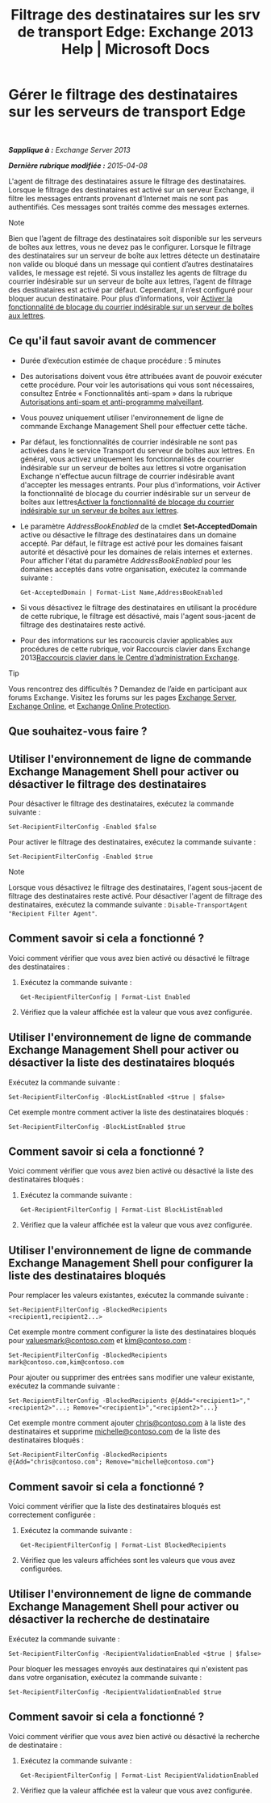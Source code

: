 ﻿---
title: 'Filtrage des destinataires sur les srv de transport Edge: Exchange 2013 Help | Microsoft Docs'
TOCTitle: Gérer le filtrage des destinataires sur les serveurs de transport Edge
ms:assetid: f2d0041f-2872-4669-95ec-443233f4956d
ms:mtpsurl: https://technet.microsoft.com/fr-fr/library/Bb125187(v=EXCHG.150)
ms:contentKeyID: 50479523
ms.date: 05/23/2018
mtps_version: v=EXCHG.150
ms.translationtype: MT
---

# Gérer le filtrage des destinataires sur les serveurs de transport Edge

 

_**Sapplique à :** Exchange Server 2013_

_**Dernière rubrique modifiée :** 2015-04-08_

L'agent de filtrage des destinataires assure le filtrage des destinataires. Lorsque le filtrage des destinataires est activé sur un serveur Exchange, il filtre les messages entrants provenant d'Internet mais ne sont pas authentifiés. Ces messages sont traités comme des messages externes.

> [!NOTE]
> Bien que l’agent de filtrage des destinataires soit disponible sur les serveurs de boîtes aux lettres, vous ne devez pas le configurer. Lorsque le filtrage des destinataires sur un serveur de boîte aux lettres détecte un destinataire non valide ou bloqué dans un message qui contient d’autres destinataires valides, le message est rejeté. Si vous installez les agents de filtrage du courrier indésirable sur un serveur de boîte aux lettres, l’agent de filtrage des destinataires est activé par défaut. Cependant, il n’est configuré pour bloquer aucun destinataire. Pour plus d’informations, voir <a href="enable-anti-spam-functionality-on-mailbox-servers-exchange-2013-help.md">Activer la fonctionnalité de blocage du courrier indésirable sur un serveur de boîtes aux lettres</a>.


## Ce qu'il faut savoir avant de commencer

  - Durée d’exécution estimée de chaque procédure : 5 minutes

  - Des autorisations doivent vous être attribuées avant de pouvoir exécuter cette procédure. Pour voir les autorisations qui vous sont nécessaires, consultez Entrée « Fonctionnalités anti-spam » dans la rubrique [Autorisations anti-spam et anti-programme malveillant](anti-spam-and-anti-malware-permissions-exchange-2013-help.md).

  - Vous pouvez uniquement utiliser l'environnement de ligne de commande Exchange Management Shell pour effectuer cette tâche.

  - Par défaut, les fonctionnalités de courrier indésirable ne sont pas activées dans le service Transport du serveur de boîtes aux lettres. En général, vous activez uniquement les fonctionnalités de courrier indésirable sur un serveur de boîtes aux lettres si votre organisation Exchange n'effectue aucun filtrage de courrier indésirable avant d'accepter les messages entrants. Pour plus d'informations, voir Activer la fonctionnalité de blocage du courrier indésirable sur un serveur de boîtes aux lettres[Activer la fonctionnalité de blocage du courrier indésirable sur un serveur de boîtes aux lettres](enable-anti-spam-functionality-on-mailbox-servers-exchange-2013-help.md).

  - Le paramètre *AddressBookEnabled* de la cmdlet **Set-AcceptedDomain** active ou désactive le filtrage des destinataires dans un domaine accepté. Par défaut, le filtrage est activé pour les domaines faisant autorité et désactivé pour les domaines de relais internes et externes. Pour afficher l'état du paramètre *AddressBookEnabled* pour les domaines acceptés dans votre organisation, exécutez la commande suivante :
    
        Get-AcceptedDomain | Format-List Name,AddressBookEnabled

  - Si vous désactivez le filtrage des destinataires en utilisant la procédure de cette rubrique, le filtrage est désactivé, mais l'agent sous-jacent de filtrage des destinataires reste activé.

  - Pour des informations sur les raccourcis clavier applicables aux procédures de cette rubrique, voir Raccourcis clavier dans Exchange 2013[Raccourcis clavier dans le Centre d’administration Exchange](keyboard-shortcuts-in-the-exchange-admin-center-exchange-online-protection-help.md).

> [!TIP]
> Vous rencontrez des difficultés ? Demandez de l’aide en participant aux forums Exchange. Visitez les forums sur les pages <a href="https://go.microsoft.com/fwlink/p/?linkid=60612">Exchange Server</a>, <a href="https://go.microsoft.com/fwlink/p/?linkid=267542">Exchange Online</a>, et <a href="https://go.microsoft.com/fwlink/p/?linkid=285351">Exchange Online Protection</a>.


## Que souhaitez-vous faire ?

## Utiliser l'environnement de ligne de commande Exchange Management Shell pour activer ou désactiver le filtrage des destinataires

Pour désactiver le filtrage des destinataires, exécutez la commande suivante :

    Set-RecipientFilterConfig -Enabled $false

Pour activer le filtrage des destinataires, exécutez la commande suivante :

    Set-RecipientFilterConfig -Enabled $true

> [!NOTE]
> Lorsque vous désactivez le filtrage des destinataires, l'agent sous-jacent de filtrage des destinataires reste activé. Pour désactiver l'agent de filtrage des destinataires, exécutez la commande suivante : <code>Disable-TransportAgent &quot;Recipient Filter Agent&quot;</code>.


## Comment savoir si cela a fonctionné ?

Voici comment vérifier que vous avez bien activé ou désactivé le filtrage des destinataires :

1.  Exécutez la commande suivante :
    
        Get-RecipientFilterConfig | Format-List Enabled

2.  Vérifiez que la valeur affichée est la valeur que vous avez configurée.

## Utiliser l'environnement de ligne de commande Exchange Management Shell pour activer ou désactiver la liste des destinataires bloqués

Exécutez la commande suivante :

    Set-RecipientFilterConfig -BlockListEnabled <$true | $false>

Cet exemple montre comment activer la liste des destinataires bloqués :

    Set-RecipientFilterConfig -BlockListEnabled $true

## Comment savoir si cela a fonctionné ?

Voici comment vérifier que vous avez bien activé ou désactivé la liste des destinataires bloqués :

1.  Exécutez la commande suivante :
    
        Get-RecipientFilterConfig | Format-List BlockListEnabled

2.  Vérifiez que la valeur affichée est la valeur que vous avez configurée.

## Utiliser l'environnement de ligne de commande Exchange Management Shell pour configurer la liste des destinataires bloqués

Pour remplacer les valeurs existantes, exécutez la commande suivante :

    Set-RecipientFilterConfig -BlockedRecipients <recipient1,recipient2...>

Cet exemple montre comment configurer la liste des destinataires bloqués pour valuesmark@contoso.com et kim@contoso.com :

    Set-RecipientFilterConfig -BlockedRecipients mark@contoso.com,kim@contoso.com

Pour ajouter ou supprimer des entrées sans modifier une valeur existante, exécutez la commande suivante :

    Set-RecipientFilterConfig -BlockedRecipients @{Add="<recipient1>","<recipient2>"...; Remove="<recipient1>","<recipient2>"...}

Cet exemple montre comment ajouter chris@contoso.com à la liste des destinataires et supprime michelle@contoso.com de la liste des destinataires bloqués :

    Set-RecipientFilterConfig -BlockedRecipients @{Add="chris@contoso.com"; Remove="michelle@contoso.com"}

## Comment savoir si cela a fonctionné ?

Voici comment vérifier que la liste des destinataires bloqués est correctement configurée :

1.  Exécutez la commande suivante :
    
        Get-RecipientFilterConfig | Format-List BlockedRecipients

2.  Vérifiez que les valeurs affichées sont les valeurs que vous avez configurées.

## Utiliser l'environnement de ligne de commande Exchange Management Shell pour activer ou désactiver la recherche de destinataire

Exécutez la commande suivante :

    Set-RecipientFilterConfig -RecipientValidationEnabled <$true | $false>

Pour bloquer les messages envoyés aux destinataires qui n'existent pas dans votre organisation, exécutez la commande suivante :

    Set-RecipientFilterConfig -RecipientValidationEnabled $true

## Comment savoir si cela a fonctionné ?

Voici comment vérifier que vous avez bien activé ou désactivé la recherche de destinataire :

1.  Exécutez la commande suivante :
    
        Get-RecipientFilterConfig | Format-List RecipientValidationEnabled

2.  Vérifiez que la valeur affichée est la valeur que vous avez configurée.


